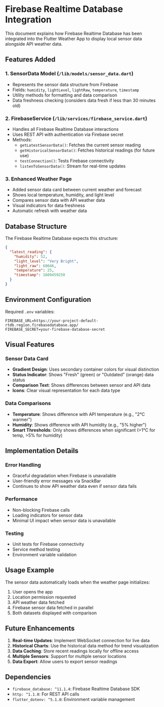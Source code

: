 # Firebase Realtime Database Integration

This document explains how Firebase Realtime Database has been integrated into the Flutter Weather App to display local sensor data alongside API weather data.

## Features Added

### 1. **SensorData Model** (`/lib/models/sensor_data.dart`)

- Represents the sensor data structure from Firebase
- Fields: `humidity`, `lightLevel`, `lightRaw`, `temperature`, `timestamp`
- Utility methods for formatting and data comparison
- Data freshness checking (considers data fresh if less than 30 minutes old)

### 2. **FirebaseService** (`/lib/services/firebase_service.dart`)

- Handles all Firebase Realtime Database interactions
- Uses REST API with authentication via Firebase secret
- Methods:
  - `getLatestSensorData()`: Fetches the current sensor reading
  - `getHistoricalSensorData()`: Fetches historical readings (for future use)
  - `testConnection()`: Tests Firebase connectivity
  - `listenToSensorData()`: Stream for real-time updates

### 3. **Enhanced Weather Page**

- Added sensor data card between current weather and forecast
- Shows local temperature, humidity, and light level
- Compares sensor data with API weather data
- Visual indicators for data freshness
- Automatic refresh with weather data

## Database Structure

The Firebase Realtime Database expects this structure:

```json
{
  "latest_reading": {
    "humidity": 52,
    "light_level": "Very Bright",
    "light_raw": 60046,
    "temperature": 25,
    "timestamp": 1609459250
  }
}
```

## Environment Configuration

Required `.env` variables:

```
FIREBASE_URL=https://your-project-default-rtdb.region.firebasedatabase.app/
FIREBASE_SECRET=your-firebase-database-secret
```

## Visual Features

### Sensor Data Card

- **Gradient Design**: Uses secondary container colors for visual distinction
- **Status Indicator**: Shows "Fresh" (green) or "Outdated" (orange) data status
- **Comparison Text**: Shows differences between sensor and API data
- **Icons**: Clear visual representation for each data type

### Data Comparisons

- **Temperature**: Shows difference with API temperature (e.g., "2°C warmer")
- **Humidity**: Shows difference with API humidity (e.g., "5% higher")
- **Smart Thresholds**: Only shows differences when significant (>1°C for temp, >5% for humidity)

## Implementation Details

### Error Handling

- Graceful degradation when Firebase is unavailable
- User-friendly error messages via SnackBar
- Continues to show API weather data even if sensor data fails

### Performance

- Non-blocking Firebase calls
- Loading indicators for sensor data
- Minimal UI impact when sensor data is unavailable

### Testing

- Unit tests for Firebase connectivity
- Service method testing
- Environment variable validation

## Usage Example

The sensor data automatically loads when the weather page initializes:

1. User opens the app
2. Location permission requested
3. API weather data fetched
4. Firebase sensor data fetched in parallel
5. Both datasets displayed with comparison

## Future Enhancements

1. **Real-time Updates**: Implement WebSocket connection for live data
2. **Historical Charts**: Use the historical data method for trend visualization
3. **Data Caching**: Store recent readings locally for offline access
4. **Multiple Sensors**: Support for multiple sensor locations
5. **Data Export**: Allow users to export sensor readings

## Dependencies

- `firebase_database: ^11.1.4`: Firebase Realtime Database SDK
- `http: ^1.1.0`: For REST API calls
- `flutter_dotenv: ^5.1.0`: Environment variable management
